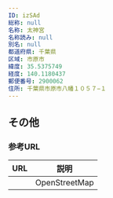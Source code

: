 ```yaml
---
ID: izSAd
総称: null
名称: 太神宮
名称読み: null
別名: null
都道府県: 千葉県
区域: 市原市
緯度: 35.5375749
経度: 140.1180437
郵便番号: 2900062
住所: 千葉県市原市八幡１０５７−１
---
```


## その他

### 参考URL

| URL | 説明          |
| --- | ------------- |
|     | OpenStreetMap |
